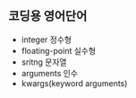 ## 코딩용 영어단어

- integer 정수형
- floating-point 실수형
- sritng 문자열
- arguments 인수
- kwargs(keyword arguments) 